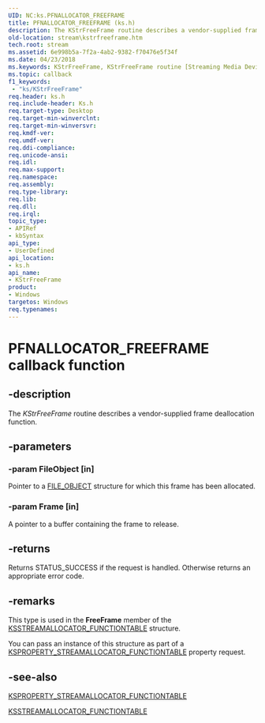 ```yaml
---
UID: NC:ks.PFNALLOCATOR_FREEFRAME
title: PFNALLOCATOR_FREEFRAME (ks.h)
description: The KStrFreeFrame routine describes a vendor-supplied frame deallocation function.
old-location: stream\kstrfreeframe.htm
tech.root: stream
ms.assetid: 6e998b5a-7f2a-4ab2-9382-f70476e5f34f
ms.date: 04/23/2018
ms.keywords: KStrFreeFrame, KStrFreeFrame routine [Streaming Media Devices], PFNALLOCATOR_FREEFRAME, ks/KStrFreeFrame, ksfunc_fbbb5f23-02d9-4670-8e9a-c157402d413e.xml, stream.kstrfreeframe
ms.topic: callback
f1_keywords:
 - "ks/KStrFreeFrame"
req.header: ks.h
req.include-header: Ks.h
req.target-type: Desktop
req.target-min-winverclnt: 
req.target-min-winversvr: 
req.kmdf-ver: 
req.umdf-ver: 
req.ddi-compliance: 
req.unicode-ansi: 
req.idl: 
req.max-support: 
req.namespace: 
req.assembly: 
req.type-library: 
req.lib: 
req.dll: 
req.irql: 
topic_type:
- APIRef
- kbSyntax
api_type:
- UserDefined
api_location:
- ks.h
api_name:
- KStrFreeFrame
product:
- Windows
targetos: Windows
req.typenames: 
---
```


# PFNALLOCATOR_FREEFRAME callback function


## -description


The <i>KStrFreeFrame</i> routine describes a vendor-supplied frame deallocation function. 


## -parameters




### -param FileObject [in]

Pointer to a <a href="https://docs.microsoft.com/windows-hardware/drivers/ddi/content/wdm/ns-wdm-_file_object">FILE_OBJECT</a> structure for which this frame has been allocated.


### -param Frame [in]

A pointer to a buffer containing the frame to release.


## -returns



Returns STATUS_SUCCESS if the request is handled.  Otherwise returns an appropriate error code.




## -remarks



This type is used in the <b>FreeFrame</b> member of the <a href="https://docs.microsoft.com/windows-hardware/drivers/ddi/content/ks/ns-ks-ksstreamallocator_functiontable">KSSTREAMALLOCATOR_FUNCTIONTABLE</a> structure.

You can pass an instance of this structure as part of a <a href="https://docs.microsoft.com/windows-hardware/drivers/stream/ksproperty-streamallocator-functiontable">KSPROPERTY_STREAMALLOCATOR_FUNCTIONTABLE</a> property request.




## -see-also




<a href="https://docs.microsoft.com/windows-hardware/drivers/stream/ksproperty-streamallocator-functiontable">KSPROPERTY_STREAMALLOCATOR_FUNCTIONTABLE</a>



<a href="https://docs.microsoft.com/windows-hardware/drivers/ddi/content/ks/ns-ks-ksstreamallocator_functiontable">KSSTREAMALLOCATOR_FUNCTIONTABLE</a>
 

 

